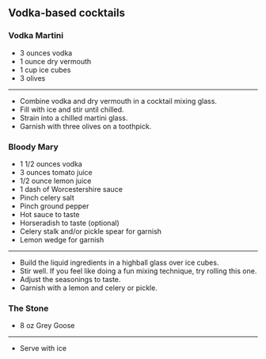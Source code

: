## Vodka-based cocktails


### Vodka Martini
* 3 ounces vodka
* 1 ounce dry vermouth
* 1 cup ice cubes
* 3 olives

---
* Combine vodka and dry vermouth in a cocktail mixing glass. 
* Fill with ice and stir until chilled. 
* Strain into a chilled martini glass.
* Garnish with three olives on a toothpick.


### Bloody Mary
* 1 1/2 ounces vodka
* 3 ounces tomato juice
* 1/2 ounce lemon juice
* 1 dash of Worcestershire sauce
* Pinch celery salt
* Pinch ground pepper
* Hot sauce to taste
* Horseradish to taste (optional)
* Celery stalk and/or pickle spear for garnish
* Lemon wedge for garnish

---
* Build the liquid ingredients in a highball glass over ice cubes.
* Stir well. If you feel like doing a fun mixing technique, try rolling this one.
* Adjust the seasonings to taste.
* Garnish with a lemon and celery or pickle.

### The Stone
* 8 oz Grey Goose

---
* Serve with ice
